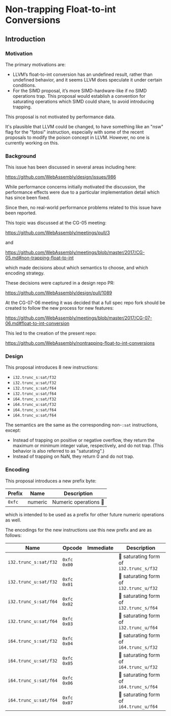 # Non-trapping Float-to-int Conversions

## Introduction

### Motivation

The primary motivations are:

 - LLVM’s float-to-int conversion has an undefined result, rather than undefined behavior, and it seems LLVM does speculate it under certain conditions.
 - For the SIMD proposal, it’s more SIMD-hardware-like if no SIMD operations trap. This proposal would establish a convention for saturating operations which SIMD could share, to avoid introducing trapping.

This proposal is not motivated by performance data.

It's plausible that LLVM could be changed, to have something like an "nsw" flag for the "fptosi" instruction, especially with some of the recent proposals to modify the poison concept in LLVM. However, no one is currently working on this.

### Background

This issue has been discussed in several areas including here:

https://github.com/WebAssembly/design/issues/986

While performance concerns initially motivated the discussion, the performance
effects were due to a particular implementation detail which has since been
fixed.

Since then, no real-world performance problems related to this issue have
been reported.

This topic was discussed at the CG-05 meeting:

https://github.com/WebAssembly/meetings/pull/3

and

https://github.com/WebAssembly/meetings/blob/master/2017/CG-05.md#non-trapping-float-to-int

which made decisions about which semantics to choose, and which encoding strategy.

These decisions were captured in a design repo PR:

https://github.com/WebAssembly/design/pull/1089

At the CG-07-06 meeting it was decided that a full spec repo fork should be
created to follow the new process for new features:

https://github.com/WebAssembly/meetings/blob/master/2017/CG-07-06.md#float-to-int-conversion

This led to the creation of the present repo:

https://github.com/WebAssembly/nontrapping-float-to-int-conversions

### Design

This proposal introduces 8 new instructions:

 - `i32.trunc_s:sat/f32`
 - `i32.trunc_u:sat/f32`
 - `i32.trunc_s:sat/f64`
 - `i32.trunc_u:sat/f64`
 - `i64.trunc_s:sat/f32`
 - `i64.trunc_u:sat/f32`
 - `i64.trunc_s:sat/f64`
 - `i64.trunc_u:sat/f64`

The semantics are the same as the corresponding non-`:sat` instructions, except:
 - Instead of trapping on positive or negative overflow, they return the maximum
   or minimum integer value, respectively, and do not trap. (This behavior is
   also referred to as "saturating".)
 - Instead of trapping on NaN, they return 0 and do not trap.

### Encoding

This proposal introduces a new prefix byte:

| Prefix | Name    | Description |
| ------ | ------- | ----------- |
| `0xfc` | numeric | Numeric operations :bowling: |

which is intended to be used as a prefix for other future numeric operations
as well.

The encodings for the new instructions use this new prefix and are as follows:

| Name | Opcode | Immediate | Description |
| ---- | ---- | ---- | ---- |
| `i32.trunc_s:sat/f32` | `0xfc` `0x00` | | :bowling: saturating form of `i32.trunc_s/f32` |
| `i32.trunc_u:sat/f32` | `0xfc` `0x01` | | :bowling: saturating form of `i32.trunc_u/f32` |
| `i32.trunc_s:sat/f64` | `0xfc` `0x02` | | :bowling: saturating form of `i32.trunc_s/f64` |
| `i32.trunc_u:sat/f64` | `0xfc` `0x03` | | :bowling: saturating form of `i32.trunc_u/f64` |
| `i64.trunc_s:sat/f32` | `0xfc` `0x04` | | :bowling: saturating form of `i64.trunc_s/f32` |
| `i64.trunc_u:sat/f32` | `0xfc` `0x05` | | :bowling: saturating form of `i64.trunc_u/f32` |
| `i64.trunc_s:sat/f64` | `0xfc` `0x06` | | :bowling: saturating form of `i64.trunc_s/f64` |
| `i64.trunc_u:sat/f64` | `0xfc` `0x07` | | :bowling: saturating form of `i64.trunc_u/f64` |
